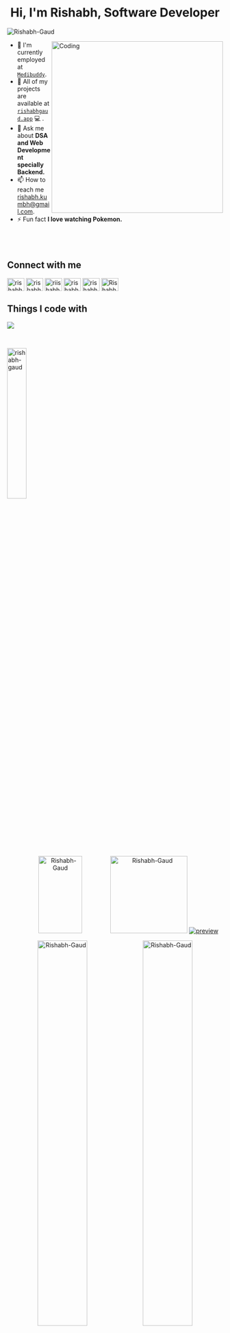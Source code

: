 <!-- <div align="center">
  <img src="https://user-images.githubusercontent.com/42115530/92640221-9728ca00-f2fa-11ea-8994-c72b26e937de.gif" align="center"/>
</div> -->
<!-- <p align="center">
  <a href="https://tejasmishra.in/">
    <img src="https://iili.io/HgVWrxV.jpg" alt="MasterHead">
  </a>
</p> -->

# <h1 align = "center">Hi, I'm Rishabh, Software Developer</h1>

<p align="left"> <img src="https://komarev.com/ghpvc/?username=Rishabh-Gaud" alt="Rishabh-Gaud" /> </p>

<img align="right" alt="Coding" width="400" src="https://camo.githubusercontent.com/cae12fddd9d6982901d82580bdf321d81fb299141098ca1c2d4891870827bf17/68747470733a2f2f6d69726f2e6d656469756d2e636f6d2f6d61782f313336302f302a37513379765349765f7430696f4a2d5a2e676966">
<!-- - 🤔 I'm looking for help with in form of contributions to my [`Startup`](https://codesthaan.com/). -->
<!-- - 📝 I regulary write articles on [`medium`](https://codesthaan.com/blog/). -->

- 🔭 I'm currently employed at [`Medibuddy`](https://www.medibuddy.in/).
- 👨‍ All of my projects are available at [`rishabhgaud.app`](https://rishabhgaud.vercel.app) 💻 .
- 💬 Ask me about **DSA and Web Development specially Backend.**
- 📫 How to reach me rishabh.kumbh@gmail.com.
- ⚡ Fun fact **I love watching Pokemon.**
  <br/><br/><br/><br/>
<h2>Connect with me</h2>
<p align="left">
<a href="https://linkedin.com/in/rishabhgaud7800" target="blank"><img align="center" src="https://raw.githubusercontent.com/rahuldkjain/github-profile-readme-generator/master/src/images/icons/Social/linked-in-alt.svg" alt="rishabhgaud7800" height="30" width="40" /></a>
<a href="https://www.facebook.com/profile.php?id=100010337352255" target="blank"><img align="center" src="https://raw.githubusercontent.com/rahuldkjain/github-profile-readme-generator/master/src/images/icons/Social/facebook.svg" alt="rishabh gaud" height="30" width="40" /></a>
<a href="https://instagram.com/riishabhgaud" target="blank"><img align="center" src="https://raw.githubusercontent.com/rahuldkjain/github-profile-readme-generator/master/src/images/icons/Social/instagram.svg" alt="riishabhgaud" height="30" width="40" /></a>
<a href="https://www.hackerrank.com/rishabh78150891" target="blank"><img align="center" src="https://raw.githubusercontent.com/rahuldkjain/github-profile-readme-generator/master/src/images/icons/Social/hackerrank.svg" alt="rishabh78150891" height="30" width="40" /></a>
<a href="https://www.leetcode.com/rishabh-gaud" target="blank"><img align="center" src="https://raw.githubusercontent.com/rahuldkjain/github-profile-readme-generator/master/src/images/icons/Social/leet-code.svg" alt="rishabh-gaud" height="30" width="40" /></a>
<a href="https://discord.gg/Rishabh#9774" target="blank"><img align="center" src="https://raw.githubusercontent.com/rahuldkjain/github-profile-readme-generator/master/src/images/icons/Social/discord.svg" alt="Rishabh#9774" height="30" width="40" /></a>
</p>


## Things I code with
<p align="left">
  <a href="https://skillicons.dev">
    <img src="https://skillicons.dev/icons?i=javascript,ts,nodejs,express,nestjs,nextjs,react,tailwind,python,materialui,postgres,mysql,mongodb,redis,docker,aws,git,github,bash,linux,vercel,vim" />
  </a>
</p>

<br>
<p><img align="center" src="https://github-readme-stats.vercel.app/api/top-langs?username=rishabh-gaud&show_icons=true&locale=en&layout=compact" width="30%" alt="rishabh-gaud" /></p>
<p align ="center">
  <img height="180em"  src="https://github-profile-summary-cards.vercel.app/api/cards/profile-details?username=Rishabh-Gaud&theme=default" alt="Rishabh-Gaud" width="45%"/>
  <img height="180em"  src="https://github-profile-summary-cards.vercel.app/api/cards/productive-time?username=Rishabh-Gaud&theme=default" alt="Rishabh-Gaud"/>
  <a href="https://drive.google.com/file/d/1vXIBkfQTC4L9hGXE7raU-hnskxzgF1zn/view"><img src="https://i.ibb.co/h2B3Zbx/preview.png" alt="preview" border="0"></a>
</p>  
<p align ="center">
  <img src="https://github-readme-stats.vercel.app/api?username=Rishabh-Gaud&show_icons=true&locale=en" alt="Rishabh-Gaud" alt="Rishabh-Gaud" width="48%" /> 
   <img src ="https://github-readme-streak-stats.herokuapp.com?user=Rishabh-Gaud" alt="Rishabh-Gaud" width="48%"/>
  
</a> 
</p>




<a href="https://www.buymeacoffee.com/rishabh781K" target="_blank">
    <img height=50px src=https://img.shields.io/badge/Buy_Me_A_Coffee-FFDD00?style=for-the-badge&logo=buy-me-a-coffee&logoColor=black alt=buymecoffee style="margin-bottom: 5px;" />
</a>
